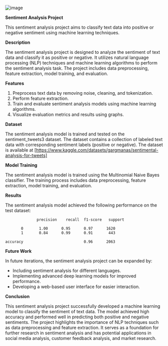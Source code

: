 ![image](https://github.com/anwesapal/Sentiment-Analysis/assets/125749544/6ebfacbe-8956-41e6-bfbf-aff972c48e53)

**Sentiment Analysis Project**

This sentiment analysis project aims to classify text data into positive or negative sentiment using machine learning techniques.

**Description**

The sentiment analysis project is designed to analyze the sentiment of text data and classify it as positive or negative. It utilizes natural language processing (NLP) techniques and machine learning algorithms to perform the sentiment analysis task. The project includes data preprocessing, feature extraction, model training, and evaluation.

**Features**

1. Preprocess text data by removing noise, cleaning, and tokenization.
2. Perform feature extraction.
3. Train and evaluate sentiment analysis models using machine learning algorithms.
4. Visualize evaluation metrics and results using graphs.

**Dataset**

The sentiment analysis model is trained and tested on the sentiment_tweets3 dataset. The dataset contains a collection of labeled text data with corresponding sentiment labels (positive or negative). The dataset is available at [https://www.kaggle.com/datasets/gargmanas/sentimental-analysis-for-tweets] 

**Model Training**

The sentiment analysis model is trained using the Multinomial Naive Bayes classifier. The training process includes data preprocessing, feature extraction, model training, and evaluation. 


**Results**

The sentiment analysis model achieved the following performance on the test dataset:

                  precision    recall  f1-score   support

           0       1.00      0.95      0.97      1620
           1       0.84      0.99      0.91       443

    accuracy                           0.96      2063
   

**Future Work**

In future iterations, the sentiment analysis project can be expanded by:

* Including sentiment analysis for different languages.
* Implementing advanced deep learning models for improved performance.
* Developing a web-based user interface for easier interaction.

**Conclusion**

This sentiment analysis project successfully developed a machine learning model to classify the sentiment of text data. The model achieved high accuracy and performed well in predicting both positive and negative sentiments. The project highlights the importance of NLP techniques such as data preprocessing and feature extraction. It serves as a foundation for further research in sentiment analysis and has potential applications in social media analysis, customer feedback analysis, and market research.
